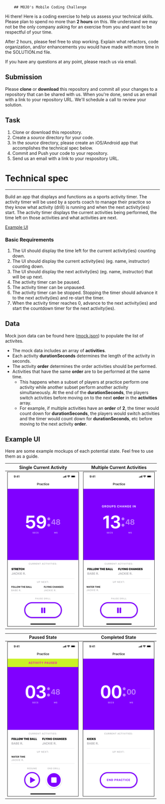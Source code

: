 		## MOJO's Mobile Coding Challenge

Hi there! Here is a coding exercise to help us assess your technical skills. Please plan to spend no more than **2 hours** on this. We understand we may not be the only company asking for an exercise from you and want to be respectful of your time.

After 2 hours, please feel free to stop working. Explain what refactors, code organization, and/or enhancements you would have made with more time in the SOLUTION.md file.

If you have any questions at any point, please reach us via email.

## Submission
Please **clone** or **download** this repository and commit all your changes to a repository that can be shared with us. When you're done, send us an email with a link to your repository URL. We'll schedule a call to review your solution.

## Task

1. Clone or download this repository.
2. Create a *source* directory for your code.
3. In the *source* directory, please create an iOS/Android app that accomplishes the technical spec below.
4. Commit and Push your code to your repository.
5. Send us an email with a link to your respository URL.

# Technical spec
_____________

Build an app that displays and functions as a sports activity timer. The activity timer will be used by a sports coach to manage their practice so they know what activity (drill) is running and when the next activity(ies) start. The activity timer displays the current activities being performed, the time left on those activities and what activities are next. 

[Example UI](#example-ui)

### Basic Requirements

1. The UI should display the time left for the current activity(ies) counting down.
1. The UI should display the current activity(ies) (eg. name, instructor) counting down.  
1. The UI should display the next activity(ies) (eg. name, instructor) that will be up next.
1. The activity timer can be paused.
2. The activity timer can be unpaused.
3. The activity timer can be stopped. Stopping the timer should advance it to the next activity(ies) and re-start the timer. 
1. When the activity timer reaches 0, advance to the next activity(ies) and start the countdown timer for the next activity(ies).

## Data

Mock json data can be found here ([mock.json](mock.json)) to populate the list of activites.

* The mock data includes an array of **activities**. 
* Each activity **durationSeconds** determines the length of the activity in seconds. 
* The activity **order** determines the order activities should be performed. 
* Activities that have the same **order** are to be performed at the same time.
	*  This happens when a subset of players at practice perform one activity while another subset perform another activity simultaneously. At the end of the **durationSeconds**, the players switch activities before moving on to the next **order** in the **activities** array.
	*  For example, if multiple activities have an **order** of **2**, the timer would count down for **durationSeconds**, the players would switch activities and the timer would count down for **durationSeconds**, etc before moving to the next activity **order**.

	

## Example UI

Here are some example mockups of each potential state. Feel free to use them as a guide. 

| Single Current Activity  | Multiple Current Activities |
| ------------- | ------------- |
| <img src="examples/Single Activity.png" height="500" border="1px solid"> | <img src="examples/Multiple Activities.png" height="500" border="1px solid"> |


| Paused State  | Completed State |
| ------------- | ------------- |
| <img src="examples/Stopped State.png" height="500" border="1px solid">  | <img src="examples/Completed State.png" height="500" border="1px solid">
